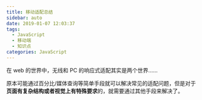 ```yaml
---
title: 移动适配总结
sidebar: auto
date: 2019-01-07 12:03:37
tags:
  - JavaScript
  - 移动端
  - 知识点
categories: JavaScript
---
```


在 web 的世界中，无线和 PC 的响应式适配其实是两个世界......

原本可能通过百分比/媒体查询等简单手段就可以解决常见的适配问题，但是对于**页面有复杂结构或者视觉上有特殊要求**的，就需要通过其他手段来解决了。
